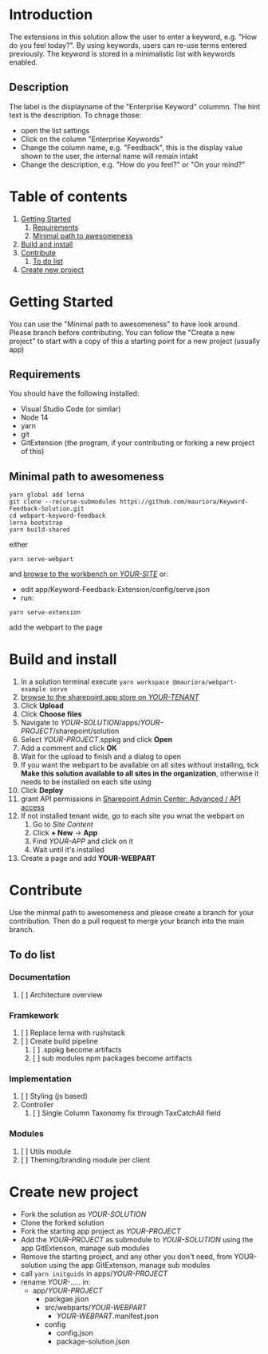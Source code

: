 # Introduction 
The extensions in this solution allow the user to enter a keyword, e.g. "How do you feel today?". By using keywords,
users can re-use terms entered previously. The keyword is stored in a minimalistic list with keywords enabled.

## Description
The label is the displayname of the "Enterprise Keyword" colummn. The hint text is the description. To chnage those:
- open the list settings
- Click on the column "Enterprise Keywords"
- Change the column name, e.g. "Feedback", this is the display value shown to the user, the internal name will remain intakt
- Change the description, e.g. "How do you feel?" or "On your mind?"

# Table of contents
1. [Getting Started](#getting-started)
    1. [Requirements](#requirements)
    2. [Minimal path to awesomeness](#minimal-path-to-awesomeness)
3. [Build and install](#build-and-install)
4. [Contribute](#contribute)
    1. [To do list](#to-do-list)
5. [Create new project](#create-new-project)

# Getting Started
You can use the "Minimal path to awesomeness" to have look around. Please branch before contributing.
You can follow the "Create a new project" to start with a copy of this a starting point for a new project (usually app)

## Requirements
You should have the following installed:
- Visual Studio Code (or similar)
- Node 14
- yarn
- git
- GitExtension (the program, if your contributing or forking a new project of this)

## Minimal path to awesomeness
```
yarn global add lerna
git clone --recurse-submodules https://github.com/mauriora/Keyword-Feedback-Solution.git
cd webpart-keyword-feedback
lerna bootstrap
yarn build-shared
```
either
```
yarn serve-webpart
```
and [browse to the workbench on *YOUR-SITE*](https://YOUR-DOMAIN.sharepoint.com/sites/YOUR-SITE/_layouts/15/workbench.aspx)
or:
- edit app/Keyword-Feedback-Extension/config/serve.json
- run:
```
yarn serve-extension
```
add the webpart to the page

# Build and install
1. In a solution terminal execute `yarn workspace @mauriora/webpart-example serve`
2. [browse to the sharepoint app store on *YOUR-TENANT*](https://YOUR-TENANT.sharepoint.com/sites/apps/AppCatalog/Forms/AllItems.aspx)
3. Click **Upload**
4. Click **Choose files**
5. Navigate to *YOUR-SOLUTION*/apps/*YOUR-PROJECT*/sharepoint/solution
6. Select *YOUR-PROJECT*.sppkg and click **Open**
7. Add a comment and click **OK**
8. Wait for the upload to finish and a dialog to open
9. If you want the webpart to be available on all sites without installing, tick **Make this solution available to all sites in the organization**, otherwise it needs to be installed on each site using
10. Click **Deploy**
11. grant API permissions in [Sharepoint Admin Center: Advanced / API access](https://YOUR-DOMAIN-admin.sharepoint.com/_layouts/15/online/AdminHome.aspx#/webApiPermissionManagement)
12. If not installed tenant wide, go to each site you wnat the webpart on
    1. Go to *Site Content*
    2. Click **+ New** -> **App**
    3. Find *YOUR-APP* and click on it
    4. Wait until it's installed
13. Create a page and add **YOUR-WEBPART**

# Contribute
Use the minmal path to awesomeness and please create a branch for your contribution.
Then do a pull request to merge your branch into the main branch.

## To do list

### Documentation
1. [ ] Architecture overview


### Framkework
1. [ ] Replace lerna with rushstack
2. [ ] Create build pipeline
    1. [ ] .sppkg become artifacts
    2. [ ] sub modules npm packages become artifacts

### Implementation
1. [ ] Styling (js based)
2. Controller
    1. [ ] Single Column Taxonomy fix through TaxCatchAll field

### Modules
1. [ ] Utils module
1. [ ] Theming/branding module per client


# Create new project
- Fork the solution as *YOUR-SOLUTION*
- Clone the forked solution
- Fork the starting app project as *YOUR-PROJECT*
- Add the *YOUR-PROJECT* as submodule to *YOUR-SOLUTION* using the app GitExtenson, manage sub modules
- Remove the starting project, and any other you don't need, from YOUR-solution using the app GitExtenson, manage sub modules
- call `yarn initguids` in apps/*YOUR-PROJECT*
- rename *YOUR-.....* in:
    - app/*YOUR-PROJECT*
        - packgae.json
        - src/webparts/*YOUR-WEBPART*
            - *YOUR-WEBPART*.manifest.json
        - config
            - config.json
            - package-solution.json
